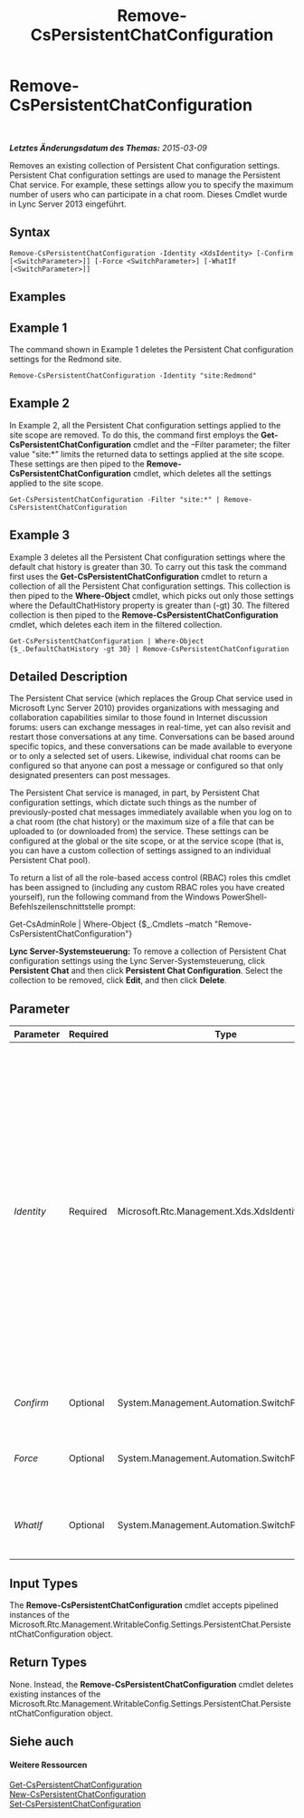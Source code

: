 ﻿---
title: Remove-CsPersistentChatConfiguration
TOCTitle: Remove-CsPersistentChatConfiguration
ms:assetid: 5b71b66b-9b9b-4833-94b8-528260cd7589
ms:mtpsurl: https://technet.microsoft.com/de-de/library/JJ204927(v=OCS.15)
ms:contentKeyID: 49294118
ms.date: 05/19/2016
mtps_version: v=OCS.15
ms.translationtype: HT
---

# Remove-CsPersistentChatConfiguration

 

_**Letztes Änderungsdatum des Themas:** 2015-03-09_

Removes an existing collection of Persistent Chat configuration settings. Persistent Chat configuration settings are used to manage the Persistent Chat service. For example, these settings allow you to specify the maximum number of users who can participate in a chat room. Dieses Cmdlet wurde in Lync Server 2013 eingeführt.

## Syntax

    Remove-CsPersistentChatConfiguration -Identity <XdsIdentity> [-Confirm [<SwitchParameter>]] [-Force <SwitchParameter>] [-WhatIf [<SwitchParameter>]]

## Examples

## Example 1

The command shown in Example 1 deletes the Persistent Chat configuration settings for the Redmond site.

    Remove-CsPersistentChatConfiguration -Identity "site:Redmond"

## Example 2

In Example 2, all the Persistent Chat configuration settings applied to the site scope are removed. To do this, the command first employs the **Get-CsPersistentChatConfiguration** cmdlet and the –Filter parameter; the filter value "site:\*" limits the returned data to settings applied at the site scope. These settings are then piped to the **Remove-CsPersistentChatConfiguration** cmdlet, which deletes all the settings applied to the site scope.

    Get-CsPersistentChatConfiguration -Filter "site:*" | Remove-CsPersistentChatConfiguration

## Example 3

Example 3 deletes all the Persistent Chat configuration settings where the default chat history is greater than 30. To carry out this task the command first uses the **Get-CsPersistentChatConfiguration** cmdlet to return a collection of all the Persistent Chat configuration settings. This collection is then piped to the **Where-Object** cmdlet, which picks out only those settings where the DefaultChatHistory property is greater than (-gt) 30. The filtered collection is then piped to the **Remove-CsPersistentChatConfiguration** cmdlet, which deletes each item in the filtered collection.

    Get-CsPersistentChatConfiguration | Where-Object {$_.DefaultChatHistory -gt 30} | Remove-CsPersistentChatConfiguration

## Detailed Description

The Persistent Chat service (which replaces the Group Chat service used in Microsoft Lync Server 2010) provides organizations with messaging and collaboration capabilities similar to those found in Internet discussion forums: users can exchange messages in real-time, yet can also revisit and restart those conversations at any time. Conversations can be based around specific topics, and these conversations can be made available to everyone or to only a selected set of users. Likewise, individual chat rooms can be configured so that anyone can post a message or configured so that only designated presenters can post messages.

The Persistent Chat service is managed, in part, by Persistent Chat configuration settings, which dictate such things as the number of previously-posted chat messages immediately available when you log on to a chat room (the chat history) or the maximum size of a file that can be uploaded to (or downloaded from) the service. These settings can be configured at the global or the site scope, or at the service scope (that is, you can have a custom collection of settings assigned to an individual Persistent Chat pool).

To return a list of all the role-based access control (RBAC) roles this cmdlet has been assigned to (including any custom RBAC roles you have created yourself), run the following command from the Windows PowerShell-Befehlszeilenschnittstelle prompt:

Get-CsAdminRole | Where-Object {$\_.Cmdlets –match "Remove-CsPersistentChatConfiguration"}

**Lync Server-Systemsteuerung:** To remove a collection of Persistent Chat configuration settings using the Lync Server-Systemsteuerung, click **Persistent Chat** and then click **Persistent Chat Configuration**. Select the collection to be removed, click **Edit**, and then click **Delete**.

## Parameter


<table>
<colgroup>
<col style="width: 25%" />
<col style="width: 25%" />
<col style="width: 25%" />
<col style="width: 25%" />
</colgroup>
<thead>
<tr class="header">
<th>Parameter</th>
<th>Required</th>
<th>Type</th>
<th>Description</th>
</tr>
</thead>
<tbody>
<tr class="odd">
<td><p><em>Identity</em></p></td>
<td><p>Required</p></td>
<td><p>Microsoft.Rtc.Management.Xds.XdsIdentity</p></td>
<td><p>Unique identifier for the Persistent Chat configuration settings to be removed. To remove a collection of settings configured at the site scope, use syntax similar to this:</p>
<p>-Identity &quot;site:Redmond&quot;</p>
<p>To remove a collection configured at the service scope, use syntax like this:</p>
<p>-Identity &quot;service:PersistentChatServer:atl-gc-001.litwareinc.com&quot;</p>
<p>Note that you cannot use wildcards with the Identity parameter.</p>
<p>You can also run the <strong>Remove-CsPersistentChatConfiguration</strong> against cmdlet the global settings collection. In that case, however, the global collection will not be removed. Instead, all the properties within that collection will be reset to their default values.</p></td>
</tr>
<tr class="even">
<td><p><em>Confirm</em></p></td>
<td><p>Optional</p></td>
<td><p>System.Management.Automation.SwitchParameter</p></td>
<td><p>Prompts you for confirmation before executing the command.</p></td>
</tr>
<tr class="odd">
<td><p><em>Force</em></p></td>
<td><p>Optional</p></td>
<td><p>System.Management.Automation.SwitchParameter</p></td>
<td><p>Suppresses the display of any non-fatal error message that might occur when running the command.</p></td>
</tr>
<tr class="even">
<td><p><em>WhatIf</em></p></td>
<td><p>Optional</p></td>
<td><p>System.Management.Automation.SwitchParameter</p></td>
<td><p>Describes what would happen if you executed the command without actually executing the command.</p></td>
</tr>
</tbody>
</table>


## Input Types

The **Remove-CsPersistentChatConfiguration** cmdlet accepts pipelined instances of the Microsoft.Rtc.Management.WritableConfig.Settings.PersistentChat.PersistentChatConfiguration object.

## Return Types

None. Instead, the **Remove-CsPersistentChatConfiguration** cmdlet deletes existing instances of the Microsoft.Rtc.Management.WritableConfig.Settings.PersistentChat.PersistentChatConfiguration object.

## Siehe auch

#### Weitere Ressourcen

[Get-CsPersistentChatConfiguration](get-cspersistentchatconfiguration.md)  
[New-CsPersistentChatConfiguration](new-cspersistentchatconfiguration.md)  
[Set-CsPersistentChatConfiguration](set-cspersistentchatconfiguration.md)

